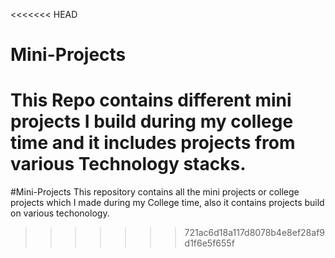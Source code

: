 <<<<<<< HEAD
# Mini-Projects
This Repo contains different mini projects I build during my college time and it includes projects from various Technology stacks.
=======
#Mini-Projects
This repository contains all the mini projects or college projects which I made during my College time, also it contains projects build on various techonology.
>>>>>>> 721ac6d18a117d8078b4e8ef28af9d1f6e5f655f
